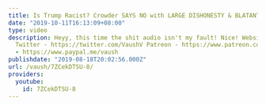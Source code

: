 ```yaml
---
title: Is Trump Racist? Crowder SAYS NO with LARGE DISHONESTY & BLATANT FALSEHOODS
date: "2019-10-11T16:13:09+08:00"
type: video
description: Heyy, this time the shit audio isn't my fault! Nice! Website - https://www.vaush.gg/
  Twitter - https://twitter.com/VaushV Patreon - https://www.patreon.com/vaush Donate
  - https://www.paypal.me/vaush
publishdate: "2019-08-18T20:02:56.000Z"
url: /vaush/7ZCekDTSU-8/
providers:
  youtube:
    id: 7ZCekDTSU-8
---
```

